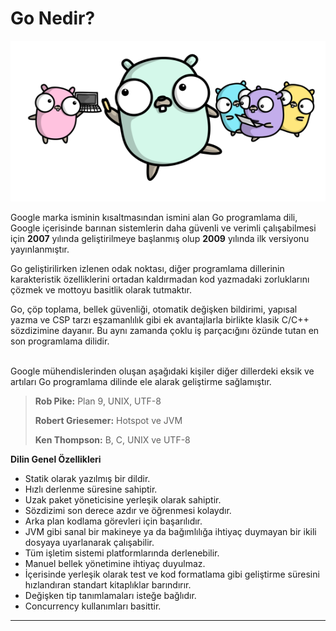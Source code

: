 # Go Nedir?

![](<../.gitbook/assets/image (2).png>)

Google marka isminin kısaltmasından ismini alan Go programlama dili, Google içerisinde barınan sistemlerin daha güvenli ve verimli çalışabilmesi için **2007** yılında geliştirilmeye başlanmış olup **2009** yılında ilk versiyonu yayınlanmıştır.

Go geliştirilirken izlenen odak noktası, diğer programlama dillerinin karakteristik özelliklerini ortadan kaldırmadan kod yazmadaki zorluklarını çözmek ve mottoyu basitlik olarak tutmaktır.

Go, çöp toplama, bellek güvenliği, otomatik değişken bildirimi, yapısal yazma ve CSP tarzı eşzamanlılık gibi ek avantajlarla birlikte klasik C/C++ sözdizimine dayanır. Bu aynı zamanda çoklu iş parçacığını özünde tutan en son programlama dilidir.

\
Google mühendislerinden oluşan aşağıdaki kişiler diğer dillerdeki eksik ve artıları Go programlama dilinde ele alarak geliştirme sağlamıştır.

> **Rob Pike:** Plan 9, UNIX, UTF-8
>
> **Robert Griesemer:** Hotspot ve JVM
>
> **Ken Thompson:** B, C, UNIX ve UTF-8

**Dilin Genel Özellikleri**

* Statik olarak yazılmış bir dildir.
* Hızlı derlenme süresine sahiptir.
* Uzak paket yöneticisine yerleşik olarak sahiptir.
* Sözdizimi son derece azdır ve öğrenmesi kolaydır.
* Arka plan kodlama görevleri için başarılıdır.
* JVM gibi sanal bir makineye ya da bağımlılığa ihtiyaç duymayan bir ikili dosyaya uyarlanarak çalışabilir.
* Tüm işletim sistemi platformlarında derlenebilir.
* Manuel bellek yönetimine ihtiyaç duyulmaz.
* İçerisinde yerleşik olarak test ve kod formatlama gibi geliştirme süresini hızlandıran standart kitaplıklar barındırır.
* Değişken tip tanımlamaları isteğe bağlıdır.
* Concurrency kullanımları basittir.

****

